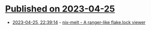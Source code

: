 # [Published on 2023-04-25](index.md)

* [2023-04-25, 22:39:14](https://lobste.rs/s/5jetnk/nix_melt_ranger_like_flake_lock_viewer) - [nix-melt - A ranger-like flake.lock viewer](https://github.com/nix-community/nix-melt)
